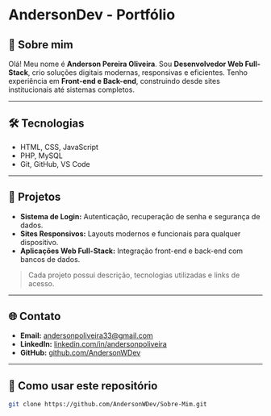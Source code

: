 # AndersonDev - Portfólio

## 👋 Sobre mim
Olá! Meu nome é **Anderson Pereira Oliveira**. Sou **Desenvolvedor Web Full-Stack**, crio soluções digitais modernas, responsivas e eficientes. Tenho experiência em **Front-end e Back-end**, construindo desde sites institucionais até sistemas completos.

---

## 🛠️ Tecnologias
- HTML, CSS, JavaScript 
- PHP, MySQL
- Git, GitHub, VS Code  

---

## 🚀 Projetos
- **Sistema de Login:** Autenticação, recuperação de senha e segurança de dados.  
- **Sites Responsivos:** Layouts modernos e funcionais para qualquer dispositivo.  
- **Aplicações Web Full-Stack:** Integração front-end e back-end com bancos de dados.  

> Cada projeto possui descrição, tecnologias utilizadas e links de acesso.

---

## 🌐 Contato
- **Email:** andersonpoliveira33@gmail.com  
- **LinkedIn:** [linkedin.com/in/andersonpoliveira](https://www.linkedin.com/in/anderson-pereira-oliveira-647985385/)  
- **GitHub:** [github.com/AndersonWDev](https://github.com/AndersonWDev)  

---

## 📂 Como usar este repositório
```bash
git clone https://github.com/AndersonWDev/Sobre-Mim.git
